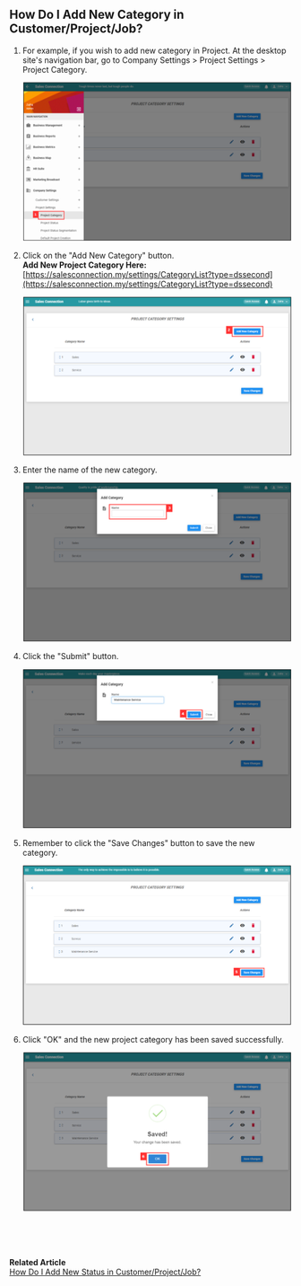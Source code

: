 ## How Do I Add New Category in Customer/Project/Job?
    
  1. For example, if you wish to add new category in Project. At the desktop site's navigation bar, go to Company Settings > Project Settings > Project Category.<br>

     <p align="center">
       <img src="img/Project_Category_Sidebar.png" alt="Project Category Sidebar">
     </p>

  2. Click on the "Add New Category" button.<br>
     **Add New Project Category Here:** [https://salesconnection.my/settings/CategoryList?type=dssecond](https://salesconnection.my/settings/CategoryList?type=dssecond)<br>

     <p align="center">
       <img src="img/Add_New_Project_Category_Button.png" alt="Add New Project Category Button">
     </p>

  3. Enter the name of the new category.<br>

     <p align="center">
       <img src="img/New_Project_Category_Name.png" alt="New Project Category Name">
     </p>

  4. Click the "Submit" button.<br>

     <p align="center">
       <img src="img/New_Project_Category_Submit_Button.png" alt="New Project Category Submit Button">
     </p>

  5. Remember to click the "Save Changes" button to save the new category.<br>

     <p align="center">
       <img src="img/New_Project_Category_Save_Changes_Button.png" alt="New Project Category Save Changes Button">
     </p>

  6. Click "OK" and the new project category has been saved successfully.<br>

     <p align="center">
       <img src="img/New_Project_Category_Save.png" alt="New Project Category Save">
     </p>
     <br><br><br>

**Related Article**<br>
[How Do I Add New Status in Customer/Project/Job?](Add_New_Status_in_Customer_Project_Job.md)
